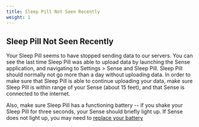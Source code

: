 ```yaml
---
title: Sleep Pill Not Seen Recently
weight: 1
---
```


## Sleep Pill Not Seen Recently


Your Sleep Pill seems to have stopped sending data to our servers. You can see the last time Sleep Pill was able to upload data by launching the Sense application, and navigating to Settings > Sense and Sleep Pill. Sleep Pill should normally not go more than a day without uploading data. In order to make sure that Sleep Pill is able to continue uploading your data, make sure Sleep Pill is within range of your Sense (about 15 feet), and that Sense is connected to the internet.


Also, make sure Sleep Pill has a functioning battery -- if you shake your Sleep Pill for three seconds, your Sense should briefly light up. If Sense does not light up, you may need to [replace your battery](http://guide.hello.is/sleep-pill/battery-change/)